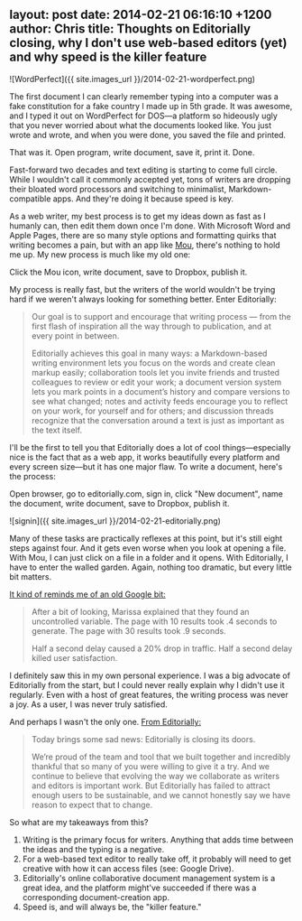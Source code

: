 layout: post
date: 2014-02-21 06:16:10 +1200
author: Chris
title: Thoughts on Editorially closing, why I don't use web-based editors (yet) and why speed is the killer feature
----

<!-- excerpt -->

![WordPerfect]({{ site.images_url }}/2014-02-21-wordperfect.png)

The first document I can clearly remember typing into a computer was a fake constitution for a fake country I made up in 5th grade. It was awesome, and I typed it out on WordPerfect for DOS—a platform so hideously ugly that you never worried about what the documents looked like. You just wrote and wrote, and when you were done, you saved the file and printed.

That was it. Open program, write document, save it, print it. Done.

Fast-forward two decades and text editing is starting to come full circle. While I wouldn't call it commonly accepted yet, tons of writers are dropping their bloated word processors and switching to minimalist, Markdown-compatible apps. And they're doing it because speed is key. 

<!-- /excerpt -->

As a web writer, my best process is to get my ideas down as fast as I humanly can, then edit them down once I'm done. With Microsoft Word and Apple Pages, there are so many style options and formatting quirks that writing becomes a pain, but with an app like [Mou](https://iwantmyname.com/blog/2013/10/tools-we-use-mou-for-writing.html), there's nothing to hold me up. My new process is much like my old one:

Click the Mou icon, write document, save to Dropbox, publish it.

My process is really fast, but the writers of the world wouldn't be trying hard if we weren't always looking for something better. Enter Editorially: 

> Our goal is to support and encourage that writing process — from the first flash of inspiration all the way through to publication, and at every point in between.
>
> Editorially achieves this goal in many ways: a Markdown-based writing environment lets you focus on the words and create clean markup easily; collaboration tools let you invite friends and trusted colleagues to review or edit your work; a document version system lets you mark points in a document’s history and compare versions to see what changed; notes and activity feeds encourage you to reflect on your work, for yourself and for others; and discussion threads recognize that the conversation around a text is just as important as the text itself.

I'll be the first to tell you that Editorially does a lot of cool things—especially nice is the fact that as a web app, it works beautifully every platform and every screen size—but it has one major flaw. To write a document, here's the process:

Open browser, go to editorially.com, sign in, click "New document", name the document, write document, save to Dropbox, publish it.

![signin]({{ site.images_url }}/2014-02-21-editorially.png)

Many of these tasks are practically reflexes at this point, but it's still eight steps against four. And it gets even worse when you look at opening a file. With Mou, I can just click on a file in a folder and it opens. With Editorially, I have to enter the walled garden. Again, nothing too dramatic, but every little bit matters. 

[It kind of reminds me of an old Google bit:](http://glinden.blogspot.com/2006/11/marissa-mayer-at-web-20.html)

> After a bit of looking, Marissa explained that they found an uncontrolled variable. The page with 10 results took .4 seconds to generate. The page with 30 results took .9 seconds.
>
> Half a second delay caused a 20% drop in traffic. Half a second delay killed user satisfaction.

I definitely saw this in my own personal experience. I was a big advocate of Editorially from the start, but I could never really explain why I didn't use it regularly. Even with a host of great features, the writing process was never a joy. As a user, I was never truly satisfied.

And perhaps I wasn't the only one. [From Editorially:](http://stet.editorially.com/articles/goodbye/)

> Today brings some sad news: Editorially is closing its doors.
>
> We’re proud of the team and tool that we built together and incredibly thankful that so many of you were willing to give it a try. And we continue to believe that evolving the way we collaborate as writers and editors is important work. But Editorially has failed to attract enough users to be sustainable, and we cannot honestly say we have reason to expect that to change.

So what are my takeaways from this? 

1. Writing is the primary focus for writers. Anything that adds time between the ideas and the typing is a negative. 
2. For a web-based text editor to really take off, it probably will need to get creative with how it can access files (see: Google Drive).
3. Editorially's online collaborative document management system is a great idea, and the platform might've succeeded if there was a corresponding document-creation app.
4. Speed is, and will always be, the "killer feature."





